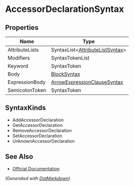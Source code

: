 # AccessorDeclarationSyntax

## Properties

| Name           | Type                                                          |
| -------------- | ------------------------------------------------------------- |
| AttributeLists | SyntaxList\<[AttributeListSyntax](AttributeListSyntax.md)>    |
| Modifiers      | SyntaxTokenList                                               |
| Keyword        | SyntaxToken                                                   |
| Body           | [BlockSyntax](BlockSyntax.md)                                 |
| ExpressionBody | [ArrowExpressionClauseSyntax](ArrowExpressionClauseSyntax.md) |
| SemicolonToken | SyntaxToken                                                   |

## SyntaxKinds

* AddAccessorDeclaration
* GetAccessorDeclaration
* RemoveAccessorDeclaration
* SetAccessorDeclaration
* UnknownAccessorDeclaration

## See Also

* [Official Documentation](https://docs.microsoft.com/en-us/dotnet/api/microsoft.codeanalysis.csharp.syntax.accessordeclarationsyntax)


*\(Generated with [DotMarkdown](http://github.com/JosefPihrt/DotMarkdown)\)*